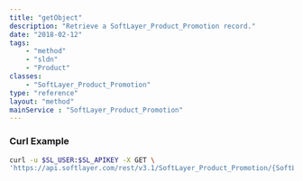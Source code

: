 ```yaml
---
title: "getObject"
description: "Retrieve a SoftLayer_Product_Promotion record."
date: "2018-02-12"
tags:
    - "method"
    - "sldn"
    - "Product"
classes:
    - "SoftLayer_Product_Promotion"
type: "reference"
layout: "method"
mainService : "SoftLayer_Product_Promotion"
---
```


### Curl Example
```bash
curl -u $SL_USER:$SL_APIKEY -X GET \
'https://api.softlayer.com/rest/v3.1/SoftLayer_Product_Promotion/{SoftLayer_Product_PromotionID}/getObject'
```
